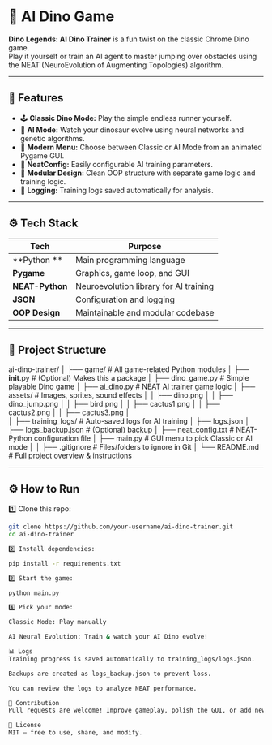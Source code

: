 # 🦕 AI Dino Game

**Dino Legends: AI Dino Trainer** is a fun twist on the classic Chrome Dino game.  
Play it yourself or train an AI agent to master jumping over obstacles using the NEAT (NeuroEvolution of Augmenting Topologies) algorithm.

---

## 🚀 Features

- 🕹️ **Classic Dino Mode:** Play the simple endless runner yourself.
- 🤖 **AI Mode:** Watch your dinosaur evolve using neural networks and genetic algorithms.
- 🎨 **Modern Menu:** Choose between Classic or AI Mode from an animated Pygame GUI.
- 📁 **NeatConfig:** Easily configurable AI training parameters.
- 🧩 **Modular Design:** Clean OOP structure with separate game logic and training logic.
- 🧮 **Logging:** Training logs saved automatically for analysis.

---

## ⚙️ Tech Stack

| Tech             | Purpose                                |
|------------------|----------------------------------------|
| **Python **      | Main programming language              |
| **Pygame**       | Graphics, game loop, and GUI           |
| **NEAT-Python**  | Neuroevolution library for AI training |
| **JSON**         | Configuration and logging              |
| **OOP Design**   | Maintainable and modular codebase      |

---

## 📂 Project Structure

ai-dino-trainer/
│
├── game/                    # All game-related Python modules
│   ├── __init__.py          # (Optional) Makes this a package
│   ├── dino_game.py         # Simple playable Dino game
│   ├── ai_dino.py           # NEAT AI trainer game logic
│   ├── assets/              # Images, sprites, sound effects
│   │   ├── dino.png
│   │   ├── dino_jump.png
│   │   ├── bird.png
│   │   ├── cactus1.png
│   │   ├── cactus2.png
│   │   ├── cactus3.png
│  
│
├── training_logs/           # Auto-saved logs for AI training
│   ├── logs.json
│   ├── logs_backup.json     # (Optional) backup
│
├── neat_config.txt          # NEAT-Python configuration file
│
├── main.py                  # GUI menu to pick Classic or AI mode
│
│
├── .gitignore               # Files/folders to ignore in Git
│
└── README.md                # Full project overview & instructions

---

## ⚙️ How to Run

1️⃣ Clone this repo:
```bash
git clone https://github.com/your-username/ai-dino-trainer.git
cd ai-dino-trainer

2️⃣ Install dependencies:

pip install -r requirements.txt

3️⃣ Start the game:

python main.py

4️⃣ Pick your mode:

Classic Mode: Play manually

AI Neural Evolution: Train & watch your AI Dino evolve!

📊 Logs
Training progress is saved automatically to training_logs/logs.json.

Backups are created as logs_backup.json to prevent loss.

You can review the logs to analyze NEAT performance.

🤝 Contribution
Pull requests are welcome! Improve gameplay, polish the GUI, or add new obstacles. Just fork this repo, make changes, and submit a PR.

📄 License
MIT — free to use, share, and modify.